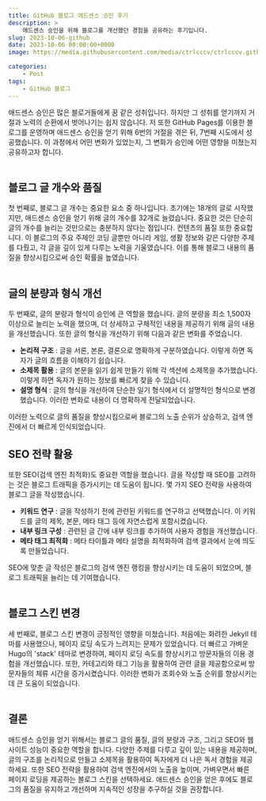 ```yaml
---
title: GitHub 블로그 애드센스 승인 후기
description: >  
    애드센스 승인을 위해 블로그를 개선했던 경험을 공유하는 후기입니다.
slug: 2023-10-06-github
date: 2023-10-06 00:00:00+0000
image: https://media.githubusercontent.com/media/ctrlcccv/ctrlcccv.github.io/master/assets/img/post/2023-10-06-github.webp

categories:
    - Post
tags:
    - GitHub 블로그
---
```

애드센스 승인은 많은 블로거들에게 꿈 같은 성취입니다. 하지만 그 성취를 얻기까지 거절과 노력의 순환에서 벗어나기는 쉽지 않습니다. 저 또한 GitHub Pages를 이용한 블로그를 운영하며 애드센스 승인을 얻기 위해 6번의 거절을 겪은 뒤, 7번째 시도에서 성공했습니다. 이 과정에서 어떤 변화가 있었는지, 그 변화가 승인에 어떤 영향을 미쳤는지 공유하고자 합니다.  
<br>

## 블로그 글 개수와 품질
첫 번째로, 블로그 글 개수는 중요한 요소 중 하나입니다. 초기에는 18개의 글로 시작했지만, 애드센스 승인을 얻기 위해 글의 개수를 32개로 늘렸습니다. 중요한 것은 단순히 글의 개수를 늘리는 것만으로는 충분하지 않다는 점입니다. 컨텐츠의 품질 또한 중요합니다. 이 블로그의 주요 주제인 코딩 글뿐만 아니라 게임, 생활 정보와 같은 다양한 주제를 다뤘고, 각 글을 깊이 있게 다루는 노력을 기울였습니다. 이를 통해 블로그 내용의 품질을 향상시킴으로써 승인 확률을 높였습니다.  
<br>

## 글의 분량과 형식 개선
두 번째로, 글의 분량과 형식이 승인에 큰 역할을 했습니다. 글의 분량을 최소 1,500자 이상으로 늘리는 노력을 했으며, 더 상세하고 구체적인 내용을 제공하기 위해 글의 내용을 개선했습니다. 또한 글의 형식을 개선하기 위해 다음과 같은 변화를 주었습니다.

* **논리적 구조** : 글을 서론, 본론, 결론으로 명확하게 구분하였습니다. 이렇게 하면 독자가 글의 흐름을 이해하기 쉽습니다.
* **소제목 활용** : 글의 본문을 읽기 쉽게 만들기 위해 각 섹션에 소제목을 추가했습니다. 이렇게 하면 독자가 원하는 정보를 빠르게 찾을 수 있습니다.
* **설명 형식** : 글의 형식을 개선하여 단순한 일기 형식에서 더 설명적인 형식으로 변경했습니다. 이러한 변화로 내용이 더 명확하게 전달되었습니다.    

이러한 노력으로 글의 품질을 향상시킴으로써 블로그의 노출 순위가 상승하고, 검색 엔진에서 더 빠르게 인식되었습니다.  

<script async src="https://pagead2.googlesyndication.com/pagead/js/adsbygoogle.js?client=ca-pub-8535540836842352" crossorigin="anonymous"></script>
<ins class="adsbygoogle"
     style="display:block; text-align:center;"
     data-ad-layout="in-article"
     data-ad-format="fluid"
     data-ad-client="ca-pub-8535540836842352"
     data-ad-slot="2974559225"></ins>
<script>
     (adsbygoogle = window.adsbygoogle || []).push({});
</script>

## SEO 전략 활용
또한 SEO(검색 엔진 최적화)도 중요한 역할을 했습니다. 글을 작성할 때 SEO를 고려하는 것은 블로그 트래픽을 증가시키는 데 도움이 됩니다. 몇 가지 SEO 전략을 사용하여 블로그 글을 작성했습니다.  

* **키워드 연구** : 글을 작성하기 전에 관련된 키워드를 연구하고 선택했습니다. 이 키워드를 글의 제목, 본문, 메타 태그 등에 자연스럽게 포함시켰습니다.
* **내부 링크 구성** : 관련된 글 간에 내부 링크를 추가하여 사용자 경험을 개선했습니다.
* **메타 태그 최적화** : 메타 타이틀과 메타 설명을 최적화하여 검색 결과에서 눈에 띄도록 만들었습니다.           

SEO에 맞춘 글 작성은 블로그의 검색 엔진 랭킹을 향상시키는 데 도움이 되었으며, 블로그 트래픽을 늘리는 데 기여했습니다.  
<br>

## 블로그 스킨 변경
세 번째로, 블로그 스킨 변경이 긍정적인 영향을 미쳤습니다. 처음에는 화려한 Jekyll 테마를 사용했으나, 페이지 로딩 속도가 느려지는 문제가 있었습니다. 더 빠르고 가벼운 Hugo의 'stack' 테마로 변경하여, 페이지 로딩 속도를 향상시키고 방문자들의 이용 경험을 개선했습니다. 또한, 카테고리와 태그 기능을 활용하여 관련 글을 제공함으로써 방문자들의 체류 시간을 증가시켰습니다. 이러한 변화가 조회수와 노출 순위를 향상시키는 데 큰 도움이 되었습니다.   
<br>

## 결론
애드센스 승인을 얻기 위해서는 블로그 글의 품질, 글의 분량과 구조, 그리고 SEO와 웹사이트 성능이 중요한 역할을 합니다. 다양한 주제를 다루고 깊이 있는 내용을 제공하며, 글의 구조를 논리적으로 만들고 소제목을 활용하여 독자에게 더 나은 독서 경험을 제공하세요. 또한 SEO 전략을 활용하여 검색 엔진에서의 노출을 높이며, 가벼우면서 빠른 페이지 로딩을 제공하는 블로그 스킨을 선택하세요. 애드센스 승인을 얻은 후에도 블로그의 품질을 유지하고 개선하며 지속적인 성장을 추구하실 것을 권장합니다.